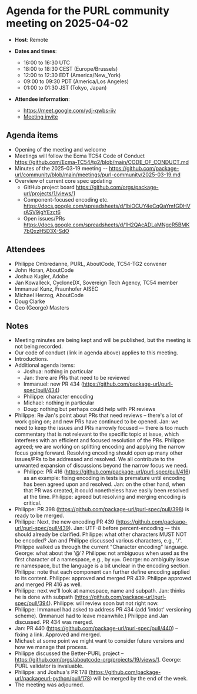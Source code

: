 # Agenda for the PURL community meeting on 2025-04-02

- **Host**: Remote
- **Dates and times**:
    - 16:00 to 16:30 UTC
    - 18:00 to 18:30 CEST (Europe/Brussels)
    - 12:00 to 12:30 EDT (America/New_York)
    - 09:00 to 09:30 PDT (America/Los Angeles)
    - 01:00 to 01:30 JST (Tokyo, Japan)

- **Attendee information**:
  - https://meet.google.com/ydj-qwbs-iiv
  - [Meeting invite](https://calendar.google.com/calendar/event?action=TEMPLATE&tmeid=MWliM3RyZXRpdmI4NXFoYXR1MzRkdmg0a3ZfMjAyNTAxMjJUMTcwMDAwWiBjX2Q4YjE1NDIwZGZmMTdiNzk1OWUyOWE1MWFlMzI0MDk1MWNiZTM4ZGIxZGFlNDU5NzJhODVjOWE3MTEyMDQyMDVAZw&tmsrc=c_d8b15420dff17b7959e29a51ae3240951cbe38db1dae45972a85c9a711204205%40group.calendar.google.com&scp=ALL)

## Agenda items
- Opening of the meeting and welcome
- Meetings will follow the Ecma TC54 Code of Conduct https://github.com/Ecma-TC54/tg2/blob/main/CODE_OF_CONDUCT.md
- Minutes of the 2025-03-19 meeting -- https://github.com/package-url/community/blob/main/meetings/purl-community/2025-03-19.md
- Overview of current core spec updating
    - GitHub project board https://github.com/orgs/package-url/projects/1/views/1
    - Component-focused encoding etc.  https://docs.google.com/spreadsheets/d/1biOCUY4eCqQaYmfGDHVrASV9igYEzct6
    - Open issues/PRs https://docs.google.com/spreadsheets/d/1H2QAcADLaMNgcR5BMK7bQxzH5D3X-SdO

## Attendees
- Philippe Ombredanne, PURL, AboutCode, TC54-TG2 convener
- John Horan, AboutCode
- Joshua Kugler, Adobe
- Jan Kowalleck, CycloneDX, Sovereign Tech Agency, TC54 member
- Immanuel Kunz, Fraunhofer AISEC
- Michael Herzog, AboutCode
- Doug Clarke
- Geo (George) Masters

## Notes
- Meeting minutes are being kept and will be published, but the meeting is not being recorded.
- Our code of conduct (link in agenda above) applies to this meeting.
- Introductions.
- Additional agenda items:
    - Joshua: nothing in particular
    - Jan: there are PRs that need to be reviewed
    - Immanuel: new PR 434 (https://github.com/package-url/purl-spec/pull/434)
    - Philippe: character encoding
    - Michael: nothing in particular
    - Doug: nothing but perhaps could help with PR reviews
- Philippe: Re Jan's point about PRs that need reviews – there's a lot of work going on; and new PRs have continued to be opened.  Jan: we need to keep the issues and PRs narrowly focused –- there is too much commentary that is not relevant to the specific topic at issue, which interferes with an efficient and focused resolution of the PRs.  Philippe: agreed; we are working on splitting encoding and applying the narrow focus going forward.  Resolving encoding should open up many other issues/PRs to be addressed and resolved.  We all contribute to the unwanted expansion of discussions beyond the narrow focus we need.
    - Philippe: PR 416 (https://github.com/package-url/purl-spec/pull/416) as an example: fixing encoding in tests is premature until encoding has been agreed upon and resolved.  Jan: on the other hand, when that PR was created, it could nonetheless have easily been resolved at the time.  Philippe: agreed but resolving and merging encoding is critical.
- Philippe: PR 398 (https://github.com/package-url/purl-spec/pull/398) is ready to be merged.
- Philippe: Next, the new encoding PR 439 (https://github.com/package-url/purl-spec/pull/439).  Jan: UTF-8 before percent-encoding –- this should already be clarified.  Philippe: what other characters MUST NOT be encoded?  Jan and Philippe discussed various characters, e.g., '/'.  Philippe walked us through the current "Character encoding" language.  George: what about the '@'?  Philippe: not ambiguous when used as the first character of a namespace, e.g., by `npm`.  George: no ambiguity issue re namespace, but the language is a bit unclear in the encoding section.  Philippe: note that each component can further define encoding applied to its content.  Philippe: approved and merged PR 439.  Philippe approved and merged PR 416 as well.
- Philippe: next we'll look at namespace, name and subpath.  Jan: thinks he is done with subpath (https://github.com/package-url/purl-spec/pull/394).  Philippe: will review soon but not right now.
- Philippe: Immanuel had asked to address PR 434 (add 'intdot' versioning scheme).  (Immanuel had to leave meanwhile.)  Philippe and Jan discussed.  PR 434 was merged.
- Jan: PR 440 (https://github.com/package-url/purl-spec/pull/440) – fixing a link.  Approved and merged.
- Michael: at some point we might want to consider future versions and how we manage that process.
- Philippe discussed the Better-PURL project – https://github.com/orgs/aboutcode-org/projects/19/views/1.  George: PURL validator is invaluable.
- Philippe: and Joshua's PR 178 (https://github.com/package-url/packageurl-python/pull/178) will be merged by the end of the week.
- The meeting was adjourned.
